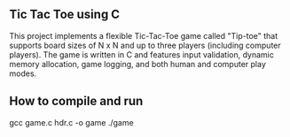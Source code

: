 <h2>Tic Tac Toe using C</h2>
This project implements a flexible Tic-Tac-Toe game called "Tip-toe" that supports board sizes of N x N and up to three players (including computer players).
The game is written in C and features input validation, dynamic memory allocation, game logging, and both human and computer play modes.

<h2>How to compile and run</h2>
gcc game.c hdr.c -o game
./game
